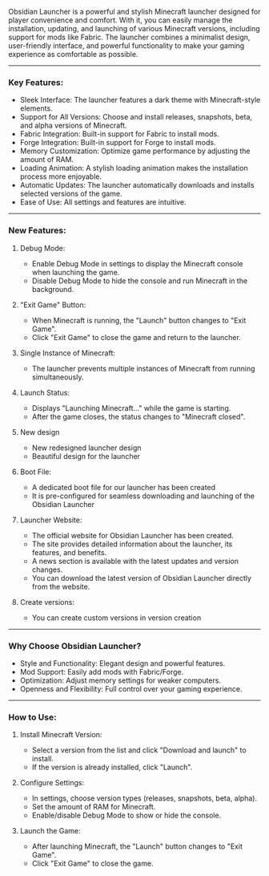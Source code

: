 Obsidian Launcher is a powerful and stylish Minecraft launcher designed for player convenience and comfort. With it, you can easily manage the installation, updating, and launching of various Minecraft versions, including support for mods like Fabric. The launcher combines a minimalist design, user-friendly interface, and powerful functionality to make your gaming experience as comfortable as possible.

---

### Key Features:
- Sleek Interface: The launcher features a dark theme with Minecraft-style elements.
- Support for All Versions: Choose and install releases, snapshots, beta, and alpha versions of Minecraft.
- Fabric Integration: Built-in support for Fabric to install mods.
- Forge Integration: Built-in support for Forge to install mods.
- Memory Customization: Optimize game performance by adjusting the amount of RAM.
- Loading Animation: A stylish loading animation makes the installation process more enjoyable.
- Automatic Updates: The launcher automatically downloads and installs selected versions of the game.
- Ease of Use: All settings and features are intuitive.

---

### New Features:
1. Debug Mode:
   - Enable Debug Mode in settings to display the Minecraft console when launching the game.
   - Disable Debug Mode to hide the console and run Minecraft in the background.

2. "Exit Game" Button:
   - When Minecraft is running, the "Launch" button changes to "Exit Game".
   - Click "Exit Game" to close the game and return to the launcher.

3. Single Instance of Minecraft:
   - The launcher prevents multiple instances of Minecraft from running simultaneously.

4. Launch Status:
   - Displays "Launching Minecraft..." while the game is starting.
   - After the game closes, the status changes to "Minecraft closed".

5. New design
   - New redesigned launcher design
   - Beautiful design for the launcher

6. Boot File:
   - A dedicated boot file for our launcher has been created
   - It is pre-configured for seamless downloading and launching of the Obsidian Launcher

7. Launcher Website:
   - The official website for Obsidian Launcher has been created.
   - The site provides detailed information about the launcher, its features, and benefits.
   - A news section is available with the latest updates and version changes.
   - You can download the latest version of Obsidian Launcher directly from the website.

8. Create versions:
   - You can create custom versions in version creation

---

### Why Choose Obsidian Launcher?
- Style and Functionality: Elegant design and powerful features.
- Mod Support: Easily add mods with Fabric/Forge.
- Optimization: Adjust memory settings for weaker computers.
- Openness and Flexibility: Full control over your gaming experience.

---

### How to Use:
1. Install Minecraft Version:
   - Select a version from the list and click "Download and launch" to install.
   - If the version is already installed, click "Launch".

2. Configure Settings:
   - In settings, choose version types (releases, snapshots, beta, alpha).
   - Set the amount of RAM for Minecraft.
   - Enable/disable Debug Mode to show or hide the console.

3. Launch the Game:
   - After launching Minecraft, the "Launch" button changes to "Exit Game".
   - Click "Exit Game" to close the game.
